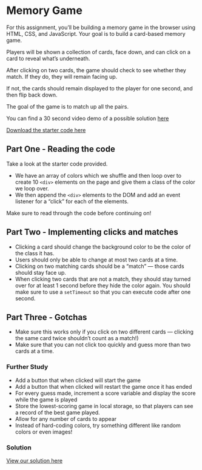 # Memory Game

For this assignment, you’ll be building a memory game in the browser using HTML, CSS, and JavaScript. Your goal is to build a card-based memory game.

Players will be shown a collection of cards, face down, and can click on a card to reveal what’s underneath.

After clicking on two cards, the game should check to see whether they match. If they do, they will remain facing up.

If not, the cards should remain displayed to the player for one second, and then flip back down.

The goal of the game is to match up all the pairs.

You can find a 30 second video demo of a possible solution [here](https://drive.google.com/file/d/1HeBfQe-AGnFGL8YmEt2wnfEwnNL0abFJ/view)

[Download the starter code here](http://curric.rithmschool.com/springboard/exercises/memory-game.zip)

## Part One - Reading the code

Take a look at the starter code provided.

  - We have an array of colors which we shuffle and then loop over to create 10 `<div>` elements on the page and give them a class of the color we loop over.
  - We then append the `<div>` elements to the DOM and add an event listener for a “click” for each of the elements.

Make sure to read through the code before continuing on!

## Part Two - Implementing clicks and matches

  - Clicking a card should change the background color to be the color of the class it has.
  - Users should only be able to change at most two cards at a time.
  - Clicking on two matching cards should be a “match” — those cards should stay face up.
  - When clicking two cards that are not a match, they should stay turned over for at least 1 second before they hide the color again. You should make sure to use a `setTimeout` so that you can execute code after one second.

## Part Three - Gotchas

  - Make sure this works only if you click on two different cards — clicking the same card twice shouldn’t count as a match!)
  - Make sure that you can not click too quickly and guess more than two cards at a time.

### Further Study

  - Add a button that when clicked will start the game
  - Add a button that when clicked will restart the game once it has ended
  - For every guess made, increment a score variable and display the score while the game is played
  - Store the lowest-scoring game in local storage, so that players can see a record of the best game played.
  - Allow for any number of cards to appear
  - Instead of hard-coding colors, try something different like random colors or even images!

### Solution

[View our solution here](http://curric.rithmschool.com/springboard/exercises/memory-game/solution/index.html)
